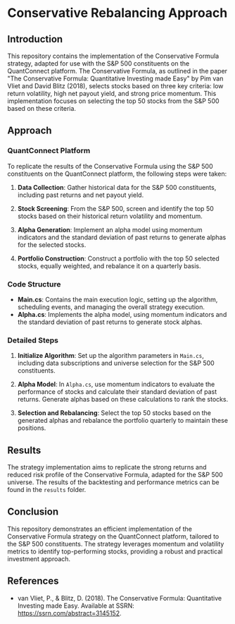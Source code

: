 # Conservative Rebalancing Approach

## Introduction

This repository contains the implementation of the Conservative Formula strategy, adapted for use with the S&P 500 constituents on the QuantConnect platform. The Conservative Formula, as outlined in the paper "The Conservative Formula: Quantitative Investing made Easy" by Pim van Vliet and David Blitz (2018), selects stocks based on three key criteria: low return volatility, high net payout yield, and strong price momentum. This implementation focuses on selecting the top 50 stocks from the S&P 500 based on these criteria.

## Approach

### QuantConnect Platform

To replicate the results of the Conservative Formula using the S&P 500 constituents on the QuantConnect platform, the following steps were taken:

1. **Data Collection**: Gather historical data for the S&P 500 constituents, including past returns and net payout yield.

2. **Stock Screening**: From the S&P 500, screen and identify the top 50 stocks based on their historical return volatility and momentum.

3. **Alpha Generation**: Implement an alpha model using momentum indicators and the standard deviation of past returns to generate alphas for the selected stocks.

4. **Portfolio Construction**: Construct a portfolio with the top 50 selected stocks, equally weighted, and rebalance it on a quarterly basis.

### Code Structure

- **Main.cs**: Contains the main execution logic, setting up the algorithm, scheduling events, and managing the overall strategy execution.
- **Alpha.cs**: Implements the alpha model, using momentum indicators and the standard deviation of past returns to generate stock alphas.

### Detailed Steps

1. **Initialize Algorithm**: Set up the algorithm parameters in `Main.cs`, including data subscriptions and universe selection for the S&P 500 constituents.

2. **Alpha Model**: In `Alpha.cs`, use momentum indicators to evaluate the performance of stocks and calculate their standard deviation of past returns. Generate alphas based on these calculations to rank the stocks.

3. **Selection and Rebalancing**: Select the top 50 stocks based on the generated alphas and rebalance the portfolio quarterly to maintain these positions.

## Results

The strategy implementation aims to replicate the strong returns and reduced risk profile of the Conservative Formula, adapted for the S&P 500 universe. The results of the backtesting and performance metrics can be found in the `results` folder.

## Conclusion

This repository demonstrates an efficient implementation of the Conservative Formula strategy on the QuantConnect platform, tailored to the S&P 500 constituents. The strategy leverages momentum and volatility metrics to identify top-performing stocks, providing a robust and practical investment approach.

## References

- van Vliet, P., & Blitz, D. (2018). The Conservative Formula: Quantitative Investing made Easy. Available at SSRN: <https://ssrn.com/abstract=3145152>.
